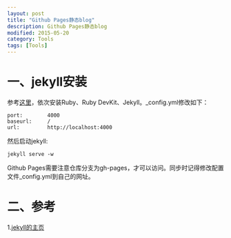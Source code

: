 ```yaml
---
layout: post
title: "Github Pages静态blog"
description: Github Pages静态blog
modified: 2015-05-20
category: Tools
tags: [Tools]
---
```


# 一、jekyll安装

参考[这里](http://www.tuicool.com/articles/7Vz6BzJ)，依次安装Ruby、Ruby DevKit、Jekyll。_config.yml修改如下：

	port:        4000
	baseurl:     /
	url:         http://localhost:4000

然后启动jekyll:

	jekyll serve -w

Github Pages需要注意仓库分支为gh-pages，才可以访问。同步时记得修改配置文件_config.yml到自己的网址。

# 二、参考

1.[jekyll的主页](http://jekyll.bootcss.com/)